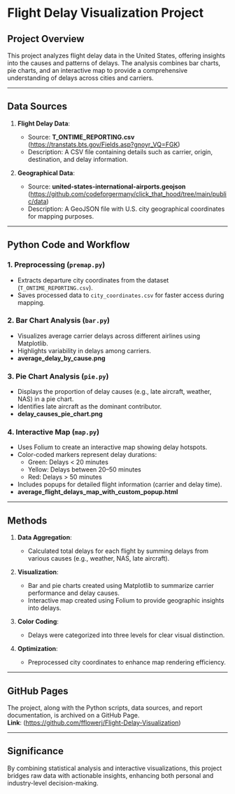 # Flight Delay Visualization Project  

## Project Overview  
This project analyzes flight delay data in the United States, offering insights into the causes and patterns of delays. The analysis combines bar charts, pie charts, and an interactive map to provide a comprehensive understanding of delays across cities and carriers.  

---

## Data Sources  
1. **Flight Delay Data**:  
   - Source: **T_ONTIME_REPORTING.csv** (https://transtats.bts.gov/Fields.asp?gnoyr_VQ=FGK)  
   - Description: A CSV file containing details such as carrier, origin, destination, and delay information.  

2. **Geographical Data**:  
   - Source: **united-states-international-airports.geojson** (https://github.com/codeforgermany/click_that_hood/tree/main/public/data)  
   - Description: A GeoJSON file with U.S. city geographical coordinates for mapping purposes.  

---

## Python Code and Workflow  

### 1. Preprocessing (`premap.py`)  
- Extracts departure city coordinates from the dataset (`T_ONTIME_REPORTING.csv`).  
- Saves processed data to `city_coordinates.csv` for faster access during mapping.  

### 2. Bar Chart Analysis (`bar.py`)  
- Visualizes average carrier delays across different airlines using Matplotlib.  
- Highlights variability in delays among carriers.
- **average_delay_by_cause.png**

### 3. Pie Chart Analysis (`pie.py`)  
- Displays the proportion of delay causes (e.g., late aircraft, weather, NAS) in a pie chart.  
- Identifies late aircraft as the dominant contributor.
- **delay_causes_pie_chart.png**

### 4. Interactive Map (`map.py`)  
- Uses Folium to create an interactive map showing delay hotspots.  
- Color-coded markers represent delay durations:  
  - Green: Delays < 20 minutes  
  - Yellow: Delays between 20–50 minutes  
  - Red: Delays > 50 minutes  
- Includes popups for detailed flight information (carrier and delay time).
- **average_flight_delays_map_with_custom_popup.html**

---

## Methods  
1. **Data Aggregation**:  
   - Calculated total delays for each flight by summing delays from various causes (e.g., weather, NAS, late aircraft).  

2. **Visualization**:  
   - Bar and pie charts created using Matplotlib to summarize carrier performance and delay causes.  
   - Interactive map created using Folium to provide geographic insights into delays.  

3. **Color Coding**:  
   - Delays were categorized into three levels for clear visual distinction.  

4. **Optimization**:  
   - Preprocessed city coordinates to enhance map rendering efficiency.  

---

## GitHub Pages  
The project, along with the Python scripts, data sources, and report documentation, is archived on a GitHub Page.  
**Link**: (https://github.com/fflowerj/Flight-Delay-Visualization)

---

## Significance  
By combining statistical analysis and interactive visualizations, this project bridges raw data with actionable insights, enhancing both personal and industry-level decision-making.  
